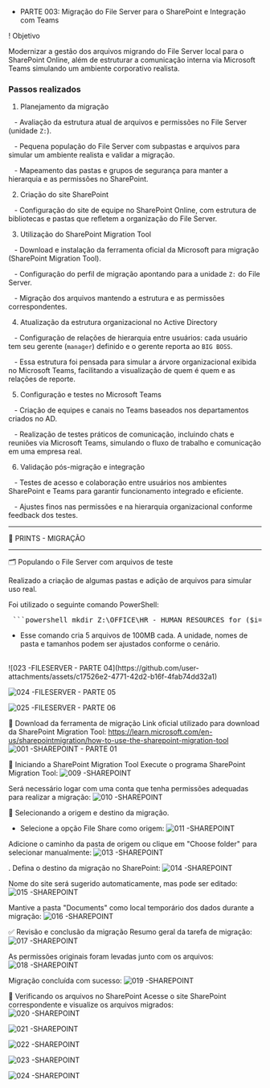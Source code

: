 + PARTE 003: Migração do File Server para o SharePoint e Integração com Teams



! Objetivo  

Modernizar a gestão dos arquivos migrando do File Server local para o SharePoint Online, além de estruturar a comunicação interna via Microsoft Teams simulando um ambiente corporativo realista.



### Passos realizados



1. Planejamento da migração  

   - Avaliação da estrutura atual de arquivos e permissões no File Server (unidade `Z:`).  

   - Pequena população do File Server com subpastas e arquivos para simular um ambiente realista e validar a migração.  

   - Mapeamento das pastas e grupos de segurança para manter a hierarquia e as permissões no SharePoint.



2. Criação do site SharePoint  

   - Configuração do site de equipe no SharePoint Online, com estrutura de bibliotecas e pastas que refletem a organização do File Server.



3. Utilização do SharePoint Migration Tool  

   - Download e instalação da ferramenta oficial da Microsoft para migração (SharePoint Migration Tool).  

   - Configuração do perfil de migração apontando para a unidade `Z:` do File Server.  

   - Migração dos arquivos mantendo a estrutura e as permissões correspondentes.



4. Atualização da estrutura organizacional no Active Directory  

   - Configuração de relações de hierarquia entre usuários: cada usuário tem seu gerente (`manager`) definido e o gerente reporta ao `BIG BOSS`.  

   - Essa estrutura foi pensada para simular a árvore organizacional exibida no Microsoft Teams, facilitando a visualização de quem é quem e as relações de reporte.



5. Configuração e testes no Microsoft Teams  

   - Criação de equipes e canais no Teams baseados nos departamentos criados no AD.  

   - Realização de testes práticos de comunicação, incluindo chats e reuniões via Microsoft Teams, simulando o fluxo de trabalho e comunicação em uma empresa real.



6. Validação pós-migração e integração  

   - Testes de acesso e colaboração entre usuários nos ambientes SharePoint e Teams para garantir funcionamento integrado e eficiente.  

   - Ajustes finos nas permissões e na hierarquia organizacional conforme feedback dos testes.


***************************
📸 PRINTS - MIGRAÇÃO
***************************

🗂️ Populando o File Server com arquivos de teste

Realizado a criação de algumas pastas e adição de arquivos para simular uso real.

Foi utilizado o seguinte comando PowerShell:

<pre> ```powershell mkdir Z:\OFFICE\HR - HUMAN RESOURCES for ($i=1; $i -le 5; $i++) { fsutil file createnew "Z:\OFFICE\HR - HUMAN RESOURCES\hr-file-$i.txt" 104857600 } ``` </pre>

- Esse comando cria 5 arquivos de 100MB cada. A unidade, nomes de pasta e tamanhos podem ser ajustados conforme o cenário.
<br>
![023 -FILESERVER - PARTE 04](https://github.com/user-attachments/assets/c17526e2-4771-42d2-b16f-4fab74dd32a1)

![024 -FILESERVER - PARTE 05](https://github.com/user-attachments/assets/1c0935d0-b6a6-43a4-adc1-101e6d6f7fdd)

![025 -FILESERVER - PARTE 06](https://github.com/user-attachments/assets/83a8c5a1-1ba1-4a29-ac6c-acd4c659b64d)



🔽 Download da ferramenta de migração
Link oficial utilizado para download da SharePoint Migration Tool:
https://learn.microsoft.com/en-us/sharepointmigration/how-to-use-the-sharepoint-migration-tool
![001 -SHAREPOINT - PARTE 01](https://github.com/user-attachments/assets/980c6763-1d97-4595-aece-f5f8fb3c5c11)


🚀 Iniciando a SharePoint Migration Tool
Execute o programa SharePoint Migration Tool:
![009 -SHAREPOINT](https://github.com/user-attachments/assets/c7bf83c7-4731-4172-9470-bea6eaa68f89)

Será necessário logar com uma conta que tenha permissões adequadas para realizar a migração:
![010 -SHAREPOINT ](https://github.com/user-attachments/assets/fb3ab186-704b-4f26-8054-d3de90d1d526)


📁 Selecionando a origem e destino da migração. 
- Selecione a opção File Share como origem:
![011 -SHAREPOINT](https://github.com/user-attachments/assets/914a2716-9f3f-437e-8797-f782917733de)


Adicione o caminho da pasta de origem ou clique em "Choose folder" para selecionar manualmente:
![013 -SHAREPOINT](https://github.com/user-attachments/assets/09e014a5-b3f0-48c3-98da-b13495305a4f)

<b4>.
Defina o destino da migração no SharePoint:
![014 -SHAREPOINT](https://github.com/user-attachments/assets/78be6a9f-50eb-4a98-98ae-60fed539f75b)

Nome do site será sugerido automaticamente, mas pode ser editado:
![015 -SHAREPOINT](https://github.com/user-attachments/assets/ff180e34-4fcc-49fe-980f-b3b763f3498a)

Mantive a pasta "Documents" como local temporário dos dados durante a migração:
![016 -SHAREPOINT](https://github.com/user-attachments/assets/9489e694-bc3a-4e86-ac70-a5ff5486aaa1)

✅ Revisão e conclusão da migração
Resumo geral da tarefa de migração:
![017 -SHAREPOINT](https://github.com/user-attachments/assets/beeabb00-ad7e-498d-afde-11ba2977f49c)

As permissões originais foram levadas junto com os arquivos:
![018 -SHAREPOINT](https://github.com/user-attachments/assets/6e7ed0c6-0cc9-41a6-8d85-a5e51bd9edcf)

Migração concluída com sucesso:
![019 -SHAREPOINT](https://github.com/user-attachments/assets/1a15393b-9af3-47be-bd43-4748493aa1b9)

🔎 Verificando os arquivos no SharePoint
Acesse o site SharePoint correspondente e visualize os arquivos migrados:
<br>
![020 -SHAREPOINT](https://github.com/user-attachments/assets/7fd96fae-a23b-4cc3-b4d1-130ab6423f8b)

![021 -SHAREPOINT](https://github.com/user-attachments/assets/24a7ac36-4a3a-4b1a-aae1-43a08980e07d)

![022 -SHAREPOINT](https://github.com/user-attachments/assets/c40cb044-4447-475a-859c-c8ef48456f91)

![023 -SHAREPOINT](https://github.com/user-attachments/assets/578a478f-4a83-46a6-8366-6471fcefe3fa)

![024 -SHAREPOINT](https://github.com/user-attachments/assets/27f1806f-b6b5-47f6-8132-86262e6225a8)

